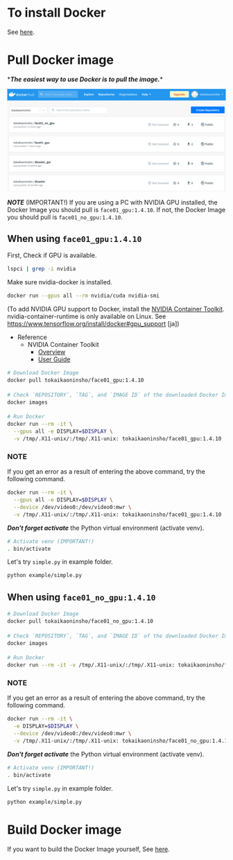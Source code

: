 # To install Docker
See [here](Install_docker.md).


# Pull Docker image
\****The easiest way to use Docker is to pull the image.***\*

![](../../docs/img/PASTE_IMAGE_2022-08-29-07-43-12.png)

***NOTE*** (IMPORTANT!)
If you are using a PC with NVIDIA GPU installed, the Docker Image you should pull is `face01_gpu:1.4.10`.
If not, the Docker Image you should pull is `face01_no_gpu:1.4.10`.


## When using `face01_gpu:1.4.10`
First, Check if GPU is available.
```bash
lspci | grep -i nvidia
```
Make sure nvidia-docker is installed.
```bash
docker run --gpus all --rm nvidia/cuda nvidia-smi
```
(To add NVIDIA GPU support to Docker, install the [NVIDIA Container Toolkit](https://github.com/NVIDIA/nvidia-docker/blob/master/README.md#quickstart). nvidia-container-runtime is only available on Linux.
See https://www.tensorflow.org/install/docker#gpu_support [ja])
  - Reference
    - NVIDIA Container Toolkit
      - [Overview](https://docs.nvidia.com/datacenter/cloud-native/container-toolkit/overview.html)
      - [User Guide](https://docs.nvidia.com/datacenter/cloud-native/container-toolkit/user-guide.html)


```bash
# Download Docker Image
docker pull tokaikaoninsho/face01_gpu:1.4.10

# Check `REPOSITORY`, `TAG`, and `IMAGE ID` of the downloaded Docker Image. (IMPORTANT!)
docker images

# Run Docker
docker run --rm -it \
  --gpus all -e DISPLAY=$DISPLAY \
  -v /tmp/.X11-unix/:/tmp/.X11-unix: tokaikaoninsho/face01_gpu:1.4.10
```


### **NOTE**
If you get an error as a result of entering the above command, try the following command.

```bash
docker run --rm -it \
  --gpus all -e DISPLAY=$DISPLAY \
  --device /dev/video0:/dev/video0:mwr \
  -v /tmp/.X11-unix/:/tmp/.X11-unix: tokaikaoninsho/face01_gpu:1.4.10
```

***Don't forget activate*** the Python virtual environment (activate venv).
```bash
# Activate venv (IMPORTANT!)
. bin/activate
```


Let's try `simple.py` in example folder.
```bash
python example/simple.py
```


## When using `face01_no_gpu:1.4.10`
```bash
# Download Docker Image
docker pull tokaikaoninsho/face01_no_gpu:1.4.10

# Check `REPOSITORY`, `TAG`, and `IMAGE ID` of the downloaded Docker Image. (IMPORTANT!)
docker images

# Run Docker
docker run --rm -it -v /tmp/.X11-unix/:/tmp/.X11-unix: tokaikaoninsho/face01_no_gpu:1.4.10
```


### **NOTE**
If you get an error as a result of entering the above command, try the following command.
```bash
docker run --rm -it \
  -e DISPLAY=$DISPLAY \
  --device /dev/video0:/dev/video0:mwr \
  -v /tmp/.X11-unix/:/tmp/.X11-unix: tokaikaoninsho/face01_no_gpu:1.4.10
```

***Don't forget activate*** the Python virtual environment (activate venv).
```bash
# Activate venv (IMPORTANT!)
. bin/activate
```


Let's try `simple.py` in example folder.
```bash
python example/simple.py
```


# Build Docker image
If you want to build the Docker Image yourself, See [here](build_docker_image.md).

